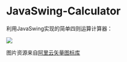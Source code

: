 # JavaSwing-Calculator
利用JavaSwing实现的简单四则运算计算器：

![](https://cdn.jsdelivr.net/gh/Mizhou-NJJ/JavaSwing-Calculator/into_img/app.png)

图片资源来自[阿里云矢量图标库](https://www.iconfont.cn/)